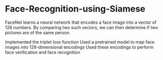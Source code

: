 # Face-Recognition-using-Siamese

FaceNet learns a neural network that encodes a face image into a vector of 128 numbers. By comparing two such vectors, we can then determine if two pictures are of the same person.

Implemented the triplet loss function
Used a pretrained model to map face images into 128-dimensional encodings
Used these encodings to perform face verification and face recognition
